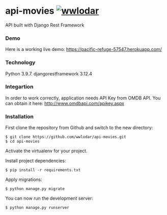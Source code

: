 # api-movies [![wwlodar](https://circleci.com/gh/wwlodar/api-movies.svg?style=shield)](https://app.circleci.com/pipelines/github/wwlodar/api-movies?branch=main)
 API built with Django Rest Framework

### Demo
Here is a working live demo: https://pacific-refuge-57547.herokuapp.com/

### Technology
Python 3.9.7. 
djangorestframework 3.12.4

### Integartion 
In order to work correctly, application needs API Key from OMDB API.
You can obtain it here: 
http://www.omdbapi.com/apikey.aspx

### Installation

First clone the repository from Github and switch to the new directory:
```
$ git clone https://github.com/wwlodar/api-movies.git
$ cd api-movies
```
Activate the virtualenv for your project.

Install project dependencies:
```
$ pip install -r requirements.txt
```
Apply migrations: 
```
$ python manage.py migrate
```
You can now run the development server:
```
$ python manage.py runserver
```
